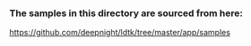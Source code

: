 ### The samples in this directory are sourced from here:
https://github.com/deepnight/ldtk/tree/master/app/samples